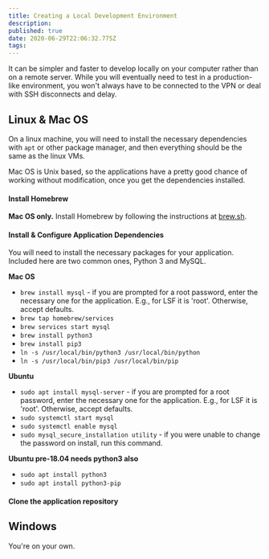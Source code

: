 ```yaml
---
title: Creating a Local Development Environment
description: 
published: true
date: 2020-06-29T22:06:32.775Z
tags: 
---
```


It can be simpler and faster to develop locally on your computer rather than on a remote server. While you will eventually need to test in a production-like environment, you won't always have to be connected to the VPN or deal with SSH disconnects and delay.

## Linux & Mac OS
On a linux machine, you will need to install the necessary dependencies with `apt` or other package manager, and then everything should be the same as the linux VMs.

Mac OS is Unix based, so the applications have a pretty good chance of working without modification, once you get the dependencies installed.

#### Install Homebrew

**Mac OS only.**
Install Homebrew by following the instructions at [brew.sh](https://brew.sh/).


#### Install & Configure Application Dependencies
You will need to install the necessary packages for your application. Included here are two common ones, Python 3 and MySQL.

**Mac OS**

- `brew install mysql` - if you are prompted for a root password, enter the necessary one for the application. E.g., for LSF it is 'root'. Otherwise, accept defaults.
- `brew tap homebrew/services`
- `brew services start mysql`
- `brew install python3`
- `brew install pip3`
- `ln -s /usr/local/bin/python3 /usr/local/bin/python`
- `ln -s /usr/local/bin/pip3 /usr/local/bin/pip`

**Ubuntu**

- `sudo apt install mysql-server` - if you are prompted for a root password, enter the necessary one for the application. E.g., for LSF it is 'root'. Otherwise, accept defaults.
- `sudo systemctl start mysql`
- `sudo systemctl enable mysql`
- `sudo mysql_secure_installation utility` - if you were unable to change the password on install, run this command.

**Ubuntu pre-18.04 needs python3 also**
- `sudo apt install python3`
- `sudo apt install python3-pip`


#### Clone the application repository




## Windows
You're on your own.